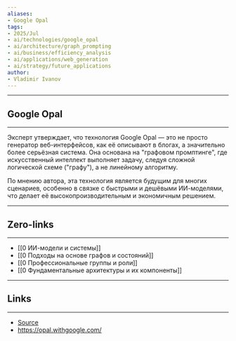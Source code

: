 ```yaml
---
aliases: 
- Google Opal
tags:
- 2025/Jul
- ai/technologies/google_opal
- ai/architecture/graph_prompting
- ai/business/efficiency_analysis
- ai/applications/web_generation
- ai/strategy/future_applications
author:
- Vladimir Ivanov
---
```

-----
##  Google Opal 
-----
Эксперт утверждает, что технология Google Opal — это не просто генератор веб-интерфейсов, как её описывают в блогах, а значительно более серьёзная система. Она основана на "графовом промптинге", где искусственный интеллект выполняет задачу, следуя сложной логической схеме ("графу"), а не линейному алгоритму.

По мнению автора, эта технология является будущим для многих сценариев, особенно в связке с быстрыми и дешёвыми ИИ-моделями, что делает её высокопроизводительным и экономичным решением.

---
## Zero-links
---
- [[0 ИИ-модели и системы]]
- [[0 Подходы на основе графов и состояний]]
- [[0 Профессиональные группы и роли]]
- [[0 Фундаментальные архитектуры и их компоненты]]

---
## Links
---
- [Source](https://t.me/c/1467914348/72420)
- https://opal.withgoogle.com/